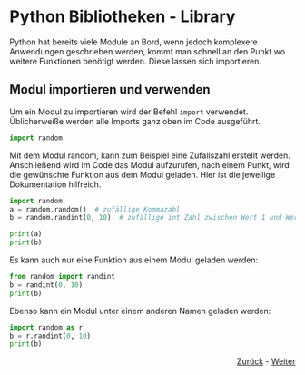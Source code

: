 # Python Bibliotheken - Library
Python hat bereits viele Module an Bord, wenn jedoch komplexere Anwendungen geschrieben werden, kommt man schnell an den Punkt wo weitere Funktionen benötigt werden. Diese lassen sich importieren.

## Modul importieren und verwenden
Um ein Modul zu importieren wird der Befehl `import` verwendet. Üblicherweiße werden alle Imports ganz oben im Code ausgeführt.

```python
import random
```

Mit dem Modul random, kann zum Beispiel eine Zufallszahl erstellt werden. Anschließend wird im Code das Modul aufzurufen, nach einem Punkt, wird die gewünschte Funktion aus dem Modul geladen. Hier ist die jeweilige Dokumentation hilfreich.
```python
import random
a = random.random()  # zufällige Kommazahl
b = random.randint(0, 10)  # zufällige int Zahl zwischen Wert 1 und Wert 2.

print(a)
print(b)
```

Es kann auch nur eine Funktion aus einem Modul geladen werden:
```python
from random import randint
b = randint(0, 10)
print(b)
```

Ebenso kann ein Modul unter einem anderen Namen geladen werden:
````python
import random as r
b = r.randint(0, 10)
print(b)
````

<div align="right">
   
   [Zurück](/sessions/python_one/Readme.md) - [Weiter](json.md)
</div>


